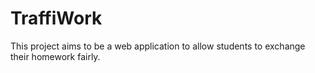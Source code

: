 # TraffiWork
 

This project aims to be a web application to allow students to exchange their homework fairly. 
